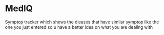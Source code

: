 # MedIQ
Symptop tracker which shows the dieases that have similar symptop like the one you just entered so u have a better idea on what you are dealing with

